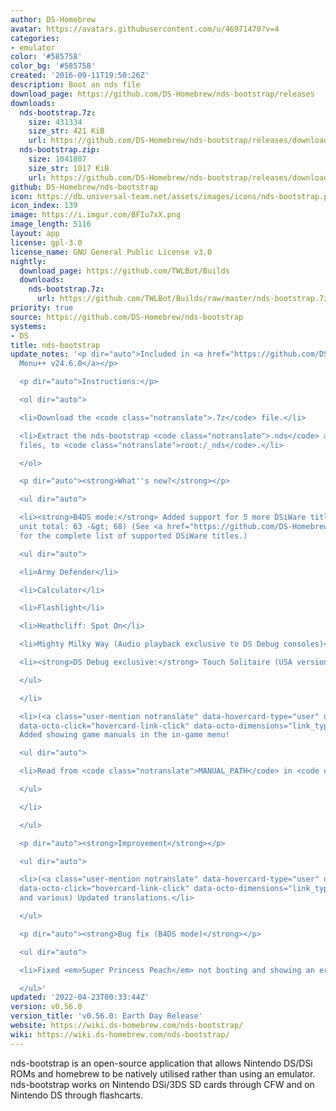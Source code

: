 ```yaml
---
author: DS-Homebrew
avatar: https://avatars.githubusercontent.com/u/46971470?v=4
categories:
- emulator
color: '#585758'
color_bg: '#585758'
created: '2016-09-11T19:50:26Z'
description: Boot an nds file
download_page: https://github.com/DS-Homebrew/nds-bootstrap/releases
downloads:
  nds-bootstrap.7z:
    size: 431334
    size_str: 421 KiB
    url: https://github.com/DS-Homebrew/nds-bootstrap/releases/download/v0.56.0/nds-bootstrap.7z
  nds-bootstrap.zip:
    size: 1041807
    size_str: 1017 KiB
    url: https://github.com/DS-Homebrew/nds-bootstrap/releases/download/v0.56.0/nds-bootstrap.zip
github: DS-Homebrew/nds-bootstrap
icon: https://db.universal-team.net/assets/images/icons/nds-bootstrap.png
icon_index: 139
image: https://i.imgur.com/BFIu7xX.png
image_length: 5116
layout: app
license: gpl-3.0
license_name: GNU General Public License v3.0
nightly:
  download_page: https://github.com/TWLBot/Builds
  downloads:
    nds-bootstrap.7z:
      url: https://github.com/TWLBot/Builds/raw/master/nds-bootstrap.7z
priority: true
source: https://github.com/DS-Homebrew/nds-bootstrap
systems:
- DS
title: nds-bootstrap
update_notes: '<p dir="auto">Included in <a href="https://github.com/DS-Homebrew/TWiLightMenu/releases/tag/v24.6.0"><strong>TW</strong>i<strong>L</strong>ight
  Menu++ v24.6.0</a></p>

  <p dir="auto">Instructions:</p>

  <ol dir="auto">

  <li>Download the <code class="notranslate">.7z</code> file.</li>

  <li>Extract the nds-bootstrap <code class="notranslate">.nds</code> and <code class="notranslate">.ver</code>
  files, to <code class="notranslate">root:/_nds</code>.</li>

  </ol>

  <p dir="auto"><strong>What''s new?</strong></p>

  <ul dir="auto">

  <li><strong>B4DS mode:</strong> Added support for 5 more DSiWare titles! (Retail
  unit total: 63 -&gt; 68) (See <a href="https://github.com/DS-Homebrew/TWiLightMenu/blob/fb6a3bb2bb14b0db268c03e42d09fc999e9b8671/universal/include/incompatibleGameMap.h#L50">here</a>
  for the complete list of supported DSiWare titles.)

  <ul dir="auto">

  <li>Army Defender</li>

  <li>Calculator</li>

  <li>Flashlight</li>

  <li>Heathcliff: Spot On</li>

  <li>Mighty Milky Way (Audio playback exclusive to DS Debug consoles)</li>

  <li><strong>DS Debug exclusive:</strong> Touch Solitaire (USA version only)</li>

  </ul>

  </li>

  <li>(<a class="user-mention notranslate" data-hovercard-type="user" data-hovercard-url="/users/Epicpkmn11/hovercard"
  data-octo-click="hovercard-link-click" data-octo-dimensions="link_type:self" href="https://github.com/Epicpkmn11">@Epicpkmn11</a>)
  Added showing game manuals in the in-game menu!

  <ul dir="auto">

  <li>Read from <code class="notranslate">MANUAL_PATH</code> in <code class="notranslate">sd:/_nds/nds-bootstrap.ini</code></li>

  </ul>

  </li>

  </ul>

  <p dir="auto"><strong>Improvement</strong></p>

  <ul dir="auto">

  <li>(<a class="user-mention notranslate" data-hovercard-type="user" data-hovercard-url="/users/Epicpkmn11/hovercard"
  data-octo-click="hovercard-link-click" data-octo-dimensions="link_type:self" href="https://github.com/Epicpkmn11">@Epicpkmn11</a>
  and various) Updated translations.</li>

  </ul>

  <p dir="auto"><strong>Bug fix (B4DS mode)</strong></p>

  <ul dir="auto">

  <li>Fixed <em>Super Princess Peach</em> not booting and showing an error screen.</li>

  </ul>'
updated: '2022-04-23T00:33:44Z'
version: v0.56.0
version_title: 'v0.56.0: Earth Day Release'
website: https://wiki.ds-homebrew.com/nds-bootstrap/
wiki: https://wiki.ds-homebrew.com/nds-bootstrap/
---
```

nds-bootstrap is an open-source application that allows Nintendo DS/DSi ROMs and homebrew to be natively utilised rather than using an emulator. nds-bootstrap works on Nintendo DSi/3DS SD cards through CFW and on Nintendo DS through flashcarts.